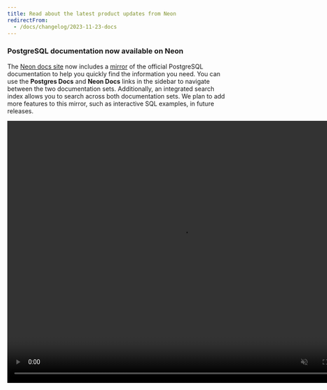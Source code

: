 ```yaml
---
title: Read about the latest product updates from Neon
redirectFrom:
  - /docs/changelog/2023-11-23-docs
---
```


### PostgreSQL documentation now available on Neon

The [Neon docs site](/docs/introduction) now includes a [mirror](/docs/postgres/index) of the official PostgreSQL documentation to help you quickly find the information you need. You can use the **Postgres Docs** and **Neon Docs** links in the sidebar to navigate between the two documentation sets. Additionally, an integrated search index allows you to search across both documentation sets. We plan to add more features to this mirror, such as interactive SQL examples, in future releases.

<video autoPlay playsInline muted loop width="800" height="600">
  <source type="video/mp4" src="/docs/changelog/postgresql_docs.mp4"/>
</video>
